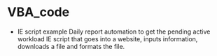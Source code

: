 # VBA_code
- IE script example
    Daily report automation to get the pending active workload
    IE script that goes into a website, inputs information, downloads a file and formats the file.
